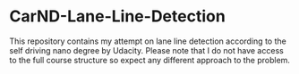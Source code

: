 # CarND-Lane-Line-Detection
This repository contains my attempt on lane line detection according to the self driving nano degree by Udacity. Please note that I do not have access to the full course structure so expect any different approach to the problem.
